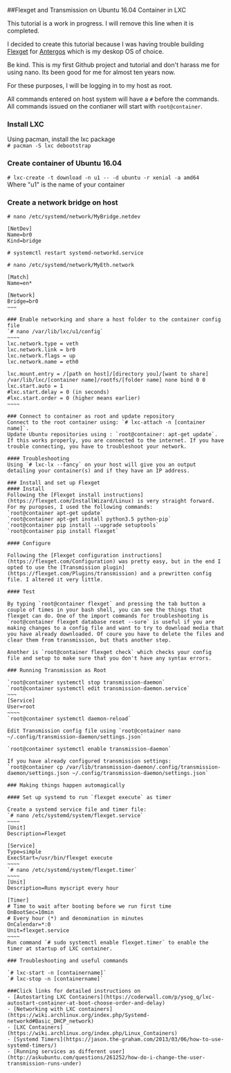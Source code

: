##Flexget and Transmission on Ubuntu 16.04 Container in LXC

This tutorial is a work in progress. I will remove this line when it is completed.

I decided to create this tutorial because I was having trouble building [Flexget](www.flexget.com) for [Antergos](www.antergos.com) which is my deskop OS of choice.

Be kind. This is my first Github project and tutorial and don't harass me for using nano. Its been good for me for almost ten years now.

For these purposes, I will be logging in to my host as root.  

All commands entered on host system will have a `#` before the commands. All commands issued on the contianer will start with `root@container`.  

### Install LXC
Using pacman, install the lxc package  
`# pacman -S lxc debootstrap`

### Create container of Ubuntu 16.04
`# lxc-create -t download -n u1 -- -d ubuntu -r xenial -a amd64`  
Where "u1" is the name of your container

### Create a network bridge on host

`# nano /etc/systemd/network/MyBridge.netdev`  
~~~~
[NetDev]
Name=br0
Kind=bridge
~~~~~
`# systemctl restart systemd-networkd.service`

`# nano /etc/systemd/network/MyEth.network`
~~~~~
[Match]
Name=en*

[Network]
Bridge=br0
~~~

### Enable networking and share a host folder to the container config file 
`# nano /var/lib/lxc/u1/config`
~~~~
lxc.network.type = veth
lxc.network.link = br0
lxc.network.flags = up
lxc.network.name = eth0

lxc.mount.entry = /[path on host]/[directory you]/[want to share]  /var/lib/lxc/[container name]/rootfs/[folder name] none bind 0 0
lxc.start.auto = 1
#lxc.start.delay = 0 (in seconds)
#lxc.start.order = 0 (higher means earlier)
~~~~

### Connect to container as root and update repository
Connect to the root container using: `# lxc-attach -n [container name]`.   
Update Ubuntu repositories using : `root@container: apt-get update`.  
If this works properly, you are connected to the internet. If you have trouble connecting, you have to troubleshoot your network.

#### Troubleshooting
Using `# lxc-lx --fancy` on your host will give you an output detailing your container(s) and if they have an IP address. 

### Install and set up Flexget
#### Install
Following the [Flexget install instructions](https://flexget.com/InstallWizard/Linux) is very straight forward. For my puropses, I used the following commands:  
`root@container apt-get update`  
`root@container apt-get install python3.5 python-pip`  
`root@container pip install --upgrade setuptools`  
`root@container pip install flexget`  

#### Configure

Following the [Flexget configuration instructions](https://flexget.com/Configuration) was pretty easy, but in the end I opted to use the [Transmission plugin](https://flexget.com/Plugins/transmission) and a prewritten config file. I altered it very little.

#### Test

By typing `root@container flexget` and pressing the tab button a couple of times in your bash shell, you can see the things that flexget can do. One of the import commands for troubleshooting is `root@container flexget database reset --sure` is useful if you are making changes to a config file and want to try to download media that you have already downloaded. Of coure you have to delete the files and clear them from transmission, but thats another step.  

Another is `root@container flexget check` which checks your config file and setup to make sure that you don't have any syntax errors.

### Running Transmission as Root

`root@container systemctl stop transmission-daemon`
`root@container systemctl edit transmission-daemon.service`
~~~
[Service]
User=root
~~~~
`root@container systemctl daemon-reload`

Edit Transmission config file using `root@container nano ~/.config/transmission-daemon/settings.json`

`root@container systemctl enable transmission-daemon`

If you have already configured transmission settings:  
`root@container cp /var/lib/transmission-daemon/.config/transmission-daemon/settings.json ~/.config/transmission-daemon/settings.json` 

### Making things happen automagically

#### Set up systemd to run `flexget execute` as timer

Create a systemd service file and timer file:   
`# nano /etc/systemd/system/flexget.service`   
~~~~
[Unit]
Description=Flexget

[Service]
Type=simple
ExecStart=/usr/bin/flexget execute
~~~~   
`# nano /etc/systemd/system/flexget.timer`   
~~~~
[Unit]
Description=Runs myscript every hour

[Timer]
# Time to wait after booting before we run first time
OnBootSec=10min
# Every hour (*) and denomination in minutes
OnCalendar=*:0
Unit=flexget.service
~~~~   
Run command `# sudo systemctl enable flexget.timer` to enable the timer at startup of LXC container.

### Troubleshooting and useful commands

`# lxc-start -n [containername]`
`# lxc-stop -n [containername]`

###Click links for detailed instructions on
- [Autostarting LXC Containers](https://coderwall.com/p/ysog_q/lxc-autostart-container-at-boot-choose-order-and-delay)
- [Networking with LXC containers](https://wiki.archlinux.org/index.php/Systemd-networkd#Basic_DHCP_network)
- [LXC Containers](https://wiki.archlinux.org/index.php/Linux_Containers)
- [Systemd Timers](https://jason.the-graham.com/2013/03/06/how-to-use-systemd-timers/)
- [Running services as different user](http://askubuntu.com/questions/261252/how-do-i-change-the-user-transmission-runs-under)
